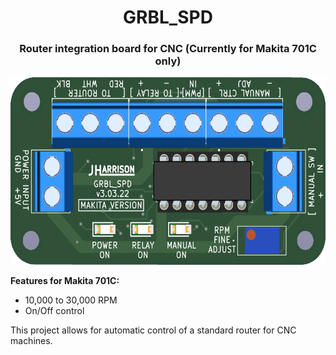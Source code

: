 <html>
<h1 align="center">GRBL_SPD</h1>
<h3 align="center">Router integration board for CNC (Currently for Makita 701C only)</h3>

<p align="center">
<img height="300" src="https://github.com/ThunderCNC/GRBL_SPD/blob/main/images/MakitaGrbl_v3.png">
</p>
</html>

**Features for Makita 701C:**
  - 10,000 to 30,000 RPM
  - On/Off control

This project allows for automatic control of a standard router for CNC machines. 
